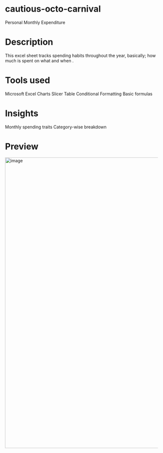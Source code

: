 # cautious-octo-carnival
Personal Monthly Expenditure

# Description
This excel sheet tracks spending habits throughout the year, basically; how much is spent on what and when .

# Tools used
Microsoft Excel
Charts
Slicer
Table
Conditional Formatting
Basic formulas

# Insights
Monthly spending traits
Category-wise breakdown


# Preview
<img width="957" alt="image" src="https://github.com/user-attachments/assets/2f13dad2-1b38-41af-94da-61b799219b04" />
